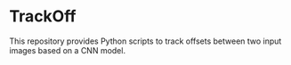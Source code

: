 # TrackOff
This repository provides Python scripts to track offsets between two input images based on a CNN model.
